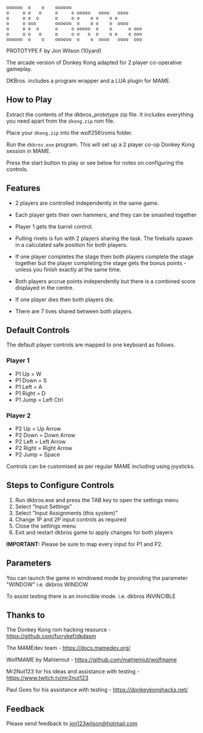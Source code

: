 

    oooooo  o    o    oooooo                           
    o     o o   o     o     o ooooo   oooo   oooo      
    o     o o  o      o     o o    o o    o o          
    o     o ooo       oooooo  o    o o    o  oooo      
    o     o o  o      o     o ooooo  o    o      o ooo 
    o     o o   o     o     o o   o  o    o o    o ooo 
    oooooo  o    o    oooooo  o    o  oooo   oooo  ooo

PROTOTYPE F by Jon Wilson (10yard)

The arcade version of Donkey Kong adapted for 2 player co-operative gameplay.

DKBros. includes a program wrapper and a LUA plugin for MAME.    

How to Play
-----------
Extract the contents of the dkbros_prototype zip file.  It includes everything you need apart from the `dkong.zip` rom file.

Place your `dkong.zip` into the wolf256\roms folder.

Run the `dkbros.exe` program.  This will set up a 2 player co-op Donkey Kong session in MAME.  

Press the start button to play or see below for notes on configuring the controls.


Features
--------

- 2 players are controlled independently in the same game.

- Each player gets their own hammers, and they can be smashed together

- Player 1 gets the barrel control.  

- Pulling rivets is fun with 2 players sharing the task.  The fireballs spawn in a calculated
    safe position for both players.

- If one player completes the stage then both players complete the stage together but the player 
    completing the stage gets the bonus points - unless you finish exactly at the same time.

- Both players accrue points independently but there is a combined score displayed in the centre.

- If one player dies then both players die.

- There are 7 lives shared between both players.


Default Controls
----------------
The default player controls are mapped to one keyboard as follows.

### Player 1
- P1 Up    = W
- P1 Down  = S
- P1 Left  = A
- P1 Right = D
- P1 Jump  = Left Ctrl

### Player 2
- P2 Up    = Up Arrow
- P2 Down  = Down Arrow
- P2 Left  = Left Arrow
- P2 Right = Right Arrow
- P2 Jump  = Space

Controls can be customised as per regular MAME including using joysticks.


Steps to Configure Controls
---------------------------
1. Run dkbros.exe and press the TAB key to open the settings menu
2. Select "Input Settings"
3. Select "Input Assignments (this system)"
4. Change 1P and 2P input controls as required
5. Close the settings menu
6. Exit and restart dkbros game to apply changes for both players

**IMPORTANT:**  Please be sure to map every input for P1 and P2.


Parameters
----------
You can launch the game in windowed mode by providing the parameter "WINDOW"
i.e. dkbros WINDOW

To assist testing there is an invincible mode.
i.e. dkbros INVINCIBLE


Thanks to
---------
The Donkey Kong rom hacking resource - https://github.com/furrykef/dkdasm

The MAMEdev team - https://docs.mamedev.org/

WolfMAME by Mahlemiut - https://github.com/mahlemiut/wolfmame

Mr2Nut123 for his ideas and assistance with testing - https://www.twitch.tv/mr2nut123

Paul Goes for his assistance with testing - https://donkeykonghacks.net/


Feedback
--------
Please send feedback to jon123wilson@hotmail.com
